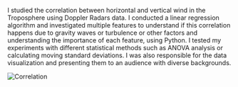 
I studied the correlation between horizontal and vertical wind in the Troposphere using Doppler Radars data. I conducted a linear regression algorithm and investigated multiple features to understand if this correlation happens due to gravity waves or turbulence or other factors and understanding the importance of each feature, using Python. I tested my experiments with different statistical methods such as ANOVA analysis or calculating moving standard deviations. I was also responsible for the data visualization and presenting them to an audience with diverse backgrounds.




![Correlation](https://github.com/FarnoushAttarzadeh/Master-sProject.py/blob/a7f1ab7046435940cc94e7a28c78ad7fab9f8587/C201011Negrocreek.png)
